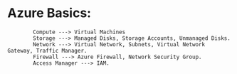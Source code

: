 # Azure Basics:

            Compute ---> Virtual Machines
            Storage ---> Managed Disks, Storage Accounts, Unmanaged Disks.
            Network ---> Virtual Network, Subnets, Virtual Network Gateway, Traffic Manager.
            Firewall ---> Azure Firewall, Network Security Group.
            Access Manager ---> IAM.
            
            
            
